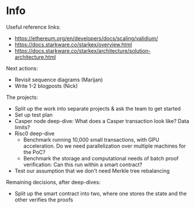 # Info

Useful reference links:
- https://ethereum.org/en/developers/docs/scaling/validium/
- https://docs.starkware.co/starkex/overview.html
- https://docs.starkware.co/starkex/architecture/solution-architecture.html

Next actions:
- Revisit sequence diagrams (Marijan)
- Write 1-2 blogposts (Nick)

The projects:
- Split up the work into separate projects & ask the team to get started
- Set up test plan
- Casper node deep-dive: What does a Casper transaction look like? Data limits?
- Risc0 deep-dive
  * Benchmark running 10,000 small transactions, with GPU acceleration. Do we
    need parallelization over multiple machines for the PoC?
  * Benchmark the storage and computational needs of batch proof verification:
    Can this run within a smart contract?
- Test our assumption that we don't need Merkle tree rebalancing

Remaining decisions, after deep-dives:
- Split up the smart contract into two, where one stores the state and the other
  verifies the proofs



